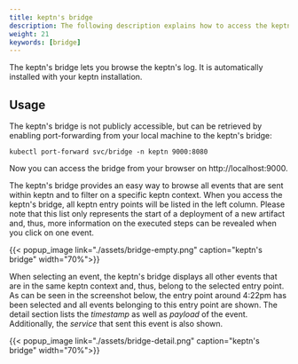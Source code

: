 ```yaml
---
title: keptn's bridge
description: The following description explains how to access the keptn's log using Kibana.
weight: 21
keywords: [bridge]
---
```


The keptn's bridge lets you browse the keptn's log. It is automatically installed with your keptn installation.

## Usage

The keptn's bridge is not publicly accessible, but can be retrieved by enabling port-forwarding from your local machine to the keptn's bridge:

```console
kubectl port-forward svc/bridge -n keptn 9000:8080
```
Now you can access the bridge from your browser on http://localhost:9000.

The keptn's bridge provides an easy way to browse all events that are sent within keptn and to filter on a specific keptn context. When you access the keptn's bridge, all keptn entry points will be listed in the left column. Please note that this list only represents the start of a deployment of a new artifact and, thus, more information on the executed steps can be revealed when you click on one event.

  {{< popup_image
  link="./assets/bridge-empty.png"
  caption="keptn's bridge"
  width="70%">}}

When selecting an event, the keptn's bridge displays all other events that are in the same keptn context and, thus, belong to the selected entry point. As can be seen in the screenshot below, the entry point around 4:22pm has been selected and all events belonging to this entry point are shown. The detail section lists the _timestamp_ as well as _payload_ of the event. Additionally, the _service_ that sent this event is also shown.

  {{< popup_image
  link="./assets/bridge-detail.png"
  caption="keptn's bridge"
  width="70%">}}

